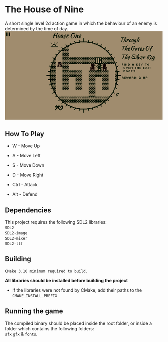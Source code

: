 # The House of Nine
A short single level 2d action game in which the behaviour of an enemy is determined by the time of day.
![Gameplay screenshot](house.png)

## How To Play
* W - Move Up
* A - Move Left
* S - Move Down
* D - Move Right

* Ctrl - Attack
* Alt - Defend

## Dependencies
This project requires the following SDL2 libraries: \
`SDL2` \
`SDL2-image` \
`SDL2-mixer` \
`SDL2-ttf`

## Building
```
CMake 3.10 minimum required to build.
```
**All libraries should be installed before building the project**
* If the libraries were not found by CMake, add their paths to the `CMAKE_INSTALL_PREFIX`

## Running the game
The compiled binary should be placed inside the root folder, or inside a folder which contains the following folders: \
`sfx` `gfx` & `fonts`.